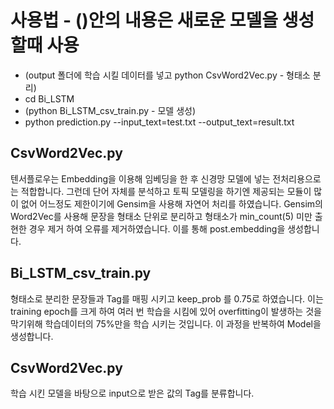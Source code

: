 # 사용법 - ()안의 내용은 새로운 모델을 생성할때 사용
* (output 폴더에 학습 시킬 데이터를 넣고 python CsvWord2Vec.py - 형태소 분리)
* cd Bi_LSTM
* (python Bi_LSTM_csv_train.py - 모델 생성)
* python prediction.py --input_text=test.txt --output_text=result.txt

## CsvWord2Vec.py
 텐서플로우는 Embedding을 이용해 임베딩을 한 후 신경망 모델에 넣는 전처리용으로는 적합합니다. 그런데 단어 자체를 분석하고 토픽 모델링을 하기엔 제공되는 모듈이 많이 없어 어느정도 제한이기에 Gensim을 사용해 자연어 처리를 하였습니다.
 Gensim의 Word2Vec를 사용해 문장을 형태소 단위로 분리하고 형태소가 min_count(5) 미만 출현한 경우 제거 하여 오류를 제거하였습니다. 이를 통해 post.embedding을 생성합니다.

## Bi_LSTM_csv_train.py
 형태소로 분리한 문장들과 Tag를 매핑 시키고 keep_prob 를 0.75로 하였습니다. 이는 training epoch를 크게 하여 여러 번 학습을 시킴에 있어 overfitting이 발생하는 것을 막기위해 학습데이터의 75%만을 학습 시키는 것입니다. 이 과정을 반복하여 Model을 생성합니다.

## CsvWord2Vec.py
 학습 시킨 모델을 바탕으로 input으로 받은 값의 Tag를 분류합니다.

